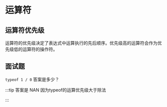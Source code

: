 # 运算符

## 运算符优先级

运算符的优先级决定了表达式中运算执行的先后顺序。优先级高的运算符会作为优先级低的运算符的操作符。

## 面试题

`typeof 1 / 0` 答案是多少？

:::tip
答案是 NAN 因为typeof的运算优先级大于除法

:::
